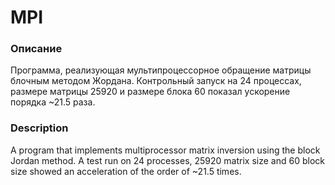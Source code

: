 # MPI
### Описание
Программа, реализующая мультипроцессорное обращение матрицы блочным методом Жордана. Контрольный запуск на 24 процессах, размере матрицы 25920 и размере блока 60 показал ускорение порядка ~21.5 раза.
### Description
A program that implements multiprocessor matrix inversion using the block Jordan method. A test run on 24 processes, 25920 matrix size and 60 block size showed an acceleration of the order of ~21.5 times.
